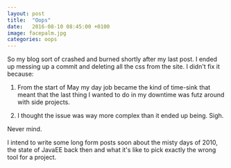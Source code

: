 ```yaml
---
layout: post
title:  "Oops"
date:   2016-08-10 08:45:00 +0100
image: facepalm.jpg
categories: oops
---
```


So my blog sort of crashed and burned shortly after my last post. I ended up messing up a commit and deleting all the css from the site. I didn't fix it because:

 1. From the start of May my day job became the kind of time-sink that meant that the last thing I wanted to do in my downtime was futz around with side projects.

 2. I thought the issue was way more complex than it ended up being. Sigh.

 Never mind.

 I intend to write some long form posts soon about the misty days of 2010, the state of JavaEE back then and what it's like to pick exactly the wrong tool for a project.
